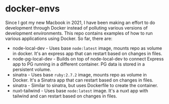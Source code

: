 # docker-envs

Since I got my new Macbook in 2021, I have been making an effort to do development through Docker instead of polluting various versions of development environments. This repo contains examples of how to run various applications using Docker. So far, there are:

- node-local-dev - Uses base `node:latest` image, mounts repo as volume in docker. It's an express app that can restart based on changes in files.
- node-pg-local-dev - Builds on top of node-local-dev to connect Express app to PG running in a different container. PG data is stored in a persistent volume.
- sinatra - Uses base `ruby:2.7.2` image, mounts repo as volume in Docker. It's a Sinatra app that can restart based on changes in files.
- sinatra - Similar to sinatra, but uses Dockerfile to create the container.
- nuxt-tailwind - Uses base `node:latest` image. It's a nuxt app with tailwind and can restart based on changes in files.
